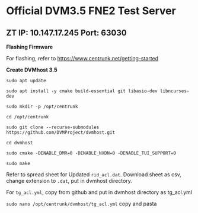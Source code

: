 # Official DVM3.5 FNE2 Test Server
**ZT IP: 10.147.17.245 Port: 63030**
---

**Flashing Firmware**

For flashing, refer to https://www.centrunk.net/getting-started

**Create DVMhost 3.5**

`sudo apt update`

`sudo apt install -y cmake build-essential git libasio-dev libncurses-dev`

`sudo mkdir -p /opt/centrunk`

`cd /opt/centrunk`

`sudo git clone --recurse-submodules https://github.com/DVMProject/dvmhost.git`

`cd dvmhost`

`sudo cmake -DENABLE_DMR=0 -DENABLE_NXDN=0 -DENABLE_TUI_SUPPORT=0`

`sudo make`

Refer to spread sheet for Updated `rid_acl.dat`. Download sheet as csv, change extension to `.dat`, put in dvmhost directory.

For `tg_acl.yml`, copy from github and put in dvmhost directory as tg_acl.yml

`sudo nano /opt/centrunk/dvmhost/tg_acl.yml` copy and pasta
